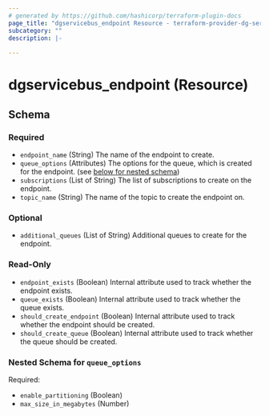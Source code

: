 ```yaml
---
# generated by https://github.com/hashicorp/terraform-plugin-docs
page_title: "dgservicebus_endpoint Resource - terraform-provider-dg-servicebus"
subcategory: ""
description: |-
  
---
```


# dgservicebus_endpoint (Resource)





<!-- schema generated by tfplugindocs -->
## Schema

### Required

- `endpoint_name` (String) The name of the endpoint to create.
- `queue_options` (Attributes) The options for the queue, which is created for the endpoint. (see [below for nested schema](#nestedatt--queue_options))
- `subscriptions` (List of String) The list of subscriptions to create on the endpoint.
- `topic_name` (String) The name of the topic to create the endpoint on.

### Optional

- `additional_queues` (List of String) Additional queues to create for the endpoint.

### Read-Only

- `endpoint_exists` (Boolean) Internal attribute used to track whether the endpoint exists.
- `queue_exists` (Boolean) Internal attribute used to track whether the queue exists.
- `should_create_endpoint` (Boolean) Internal attribute used to track whether the endpoint should be created.
- `should_create_queue` (Boolean) Internal attribute used to track whether the queue should be created.

<a id="nestedatt--queue_options"></a>
### Nested Schema for `queue_options`

Required:

- `enable_partitioning` (Boolean)
- `max_size_in_megabytes` (Number)
